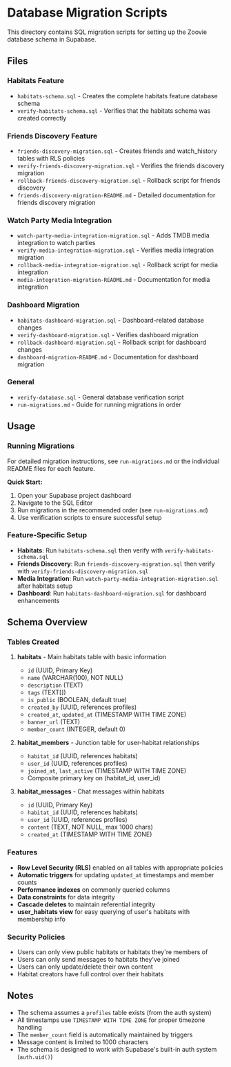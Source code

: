 # Database Migration Scripts

This directory contains SQL migration scripts for setting up the Zoovie database schema in Supabase.

## Files

### Habitats Feature
- `habitats-schema.sql` - Creates the complete habitats feature database schema
- `verify-habitats-schema.sql` - Verifies that the habitats schema was created correctly

### Friends Discovery Feature
- `friends-discovery-migration.sql` - Creates friends and watch_history tables with RLS policies
- `verify-friends-discovery-migration.sql` - Verifies the friends discovery migration
- `rollback-friends-discovery-migration.sql` - Rollback script for friends discovery
- `friends-discovery-migration-README.md` - Detailed documentation for friends discovery migration

### Watch Party Media Integration
- `watch-party-media-integration-migration.sql` - Adds TMDB media integration to watch parties
- `verify-media-integration-migration.sql` - Verifies media integration migration
- `rollback-media-integration-migration.sql` - Rollback script for media integration
- `media-integration-migration-README.md` - Documentation for media integration

### Dashboard Migration
- `habitats-dashboard-migration.sql` - Dashboard-related database changes
- `verify-dashboard-migration.sql` - Verifies dashboard migration
- `rollback-dashboard-migration.sql` - Rollback script for dashboard changes
- `dashboard-migration-README.md` - Documentation for dashboard migration

### General
- `verify-database.sql` - General database verification script
- `run-migrations.md` - Guide for running migrations in order

## Usage

### Running Migrations

For detailed migration instructions, see `run-migrations.md` or the individual README files for each feature.

**Quick Start:**
1. Open your Supabase project dashboard
2. Navigate to the SQL Editor
3. Run migrations in the recommended order (see `run-migrations.md`)
4. Use verification scripts to ensure successful setup

### Feature-Specific Setup

- **Habitats**: Run `habitats-schema.sql` then verify with `verify-habitats-schema.sql`
- **Friends Discovery**: Run `friends-discovery-migration.sql` then verify with `verify-friends-discovery-migration.sql`
- **Media Integration**: Run `watch-party-media-integration-migration.sql` after habitats setup
- **Dashboard**: Run `habitats-dashboard-migration.sql` for dashboard enhancements

## Schema Overview

### Tables Created

1. **habitats** - Main habitats table with basic information

   - `id` (UUID, Primary Key)
   - `name` (VARCHAR(100), NOT NULL)
   - `description` (TEXT)
   - `tags` (TEXT[])
   - `is_public` (BOOLEAN, default true)
   - `created_by` (UUID, references profiles)
   - `created_at`, `updated_at` (TIMESTAMP WITH TIME ZONE)
   - `banner_url` (TEXT)
   - `member_count` (INTEGER, default 0)

2. **habitat_members** - Junction table for user-habitat relationships

   - `habitat_id` (UUID, references habitats)
   - `user_id` (UUID, references profiles)
   - `joined_at`, `last_active` (TIMESTAMP WITH TIME ZONE)
   - Composite primary key on (habitat_id, user_id)

3. **habitat_messages** - Chat messages within habitats
   - `id` (UUID, Primary Key)
   - `habitat_id` (UUID, references habitats)
   - `user_id` (UUID, references profiles)
   - `content` (TEXT, NOT NULL, max 1000 chars)
   - `created_at` (TIMESTAMP WITH TIME ZONE)

### Features

- **Row Level Security (RLS)** enabled on all tables with appropriate policies
- **Automatic triggers** for updating `updated_at` timestamps and member counts
- **Performance indexes** on commonly queried columns
- **Data constraints** for data integrity
- **Cascade deletes** to maintain referential integrity
- **user_habitats view** for easy querying of user's habitats with membership info

### Security Policies

- Users can only view public habitats or habitats they're members of
- Users can only send messages to habitats they've joined
- Users can only update/delete their own content
- Habitat creators have full control over their habitats

## Notes

- The schema assumes a `profiles` table exists (from the auth system)
- All timestamps use `TIMESTAMP WITH TIME ZONE` for proper timezone handling
- The `member_count` field is automatically maintained by triggers
- Message content is limited to 1000 characters
- The schema is designed to work with Supabase's built-in auth system (`auth.uid()`)
